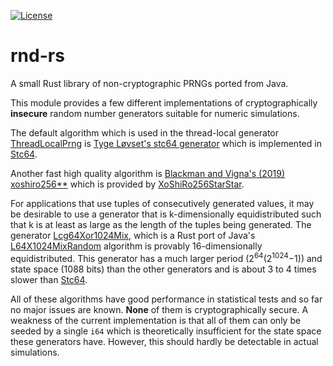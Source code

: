[![License](https://img.shields.io/badge/license-Apache--2.0_OR_MIT-blue.svg)](https://github.com/stefan-zobel/rnd-rs)

# rnd-rs

A small Rust library of non-cryptographic PRNGs ported from Java.

This module provides a few different implementations of cryptographically **insecure** random number generators suitable for numeric simulations.

The default algorithm which is used in the thread-local generator [ThreadLocalPrng](https://github.com/stefan-zobel/rnd-rs/blob/master/src/pseudo_random.rs#L495)
is <a href=https://github.com/tylov/STC/blob/master/docs/crandom_api.md>Tyge Løvset's stc64 generator</a>
which is implemented in [Stc64](https://github.com/stefan-zobel/rnd-rs/blob/master/src/pseudo_random.rs#L246).

Another fast high quality algorithm is <a href=https://arxiv.org/pdf/1805.01407.pdf>Blackman and Vigna's (2019) xoshiro256**</a>
which is provided by [XoShiRo256StarStar](https://github.com/stefan-zobel/rnd-rs/blob/master/src/pseudo_random.rs#L328).

For applications that use tuples of consecutively generated values, it may be desirable to use a generator that is k-dimensionally
equidistributed such that k is at least as large as the length of the tuples being generated.
The generator [Lcg64Xor1024Mix](https://github.com/stefan-zobel/rnd-rs/blob/master/src/pseudo_random.rs#L422), which is a Rust port of Java's
<a href=https://github.com/openjdk/jdk/blob/master/src/jdk.random/share/classes/jdk/random/L64X1024MixRandom.java>L64X1024MixRandom</a>
algorithm is provably 16-dimensionally equidistributed. This generator has a much larger period (2<sup>64</sup>(2<sup>1024</sup>&minus;1))
and state space (1088 bits) than the other generators and is about 3 to 4 times slower than
[Stc64](https://github.com/stefan-zobel/rnd-rs/blob/master/src/pseudo_random.rs#L246).

All of these algorithms have good performance in statistical tests and so far no major issues are known. **None** of them is
cryptographically secure. A weakness of the current implementation is that all of them can only be seeded by a single `i64`
which is theoretically insufficient for the state space these generators have. However, this should hardly be detectable
in actual simulations.
